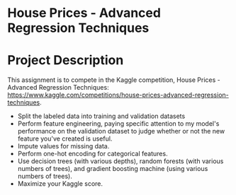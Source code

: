 # House Prices - Advanced Regression Techniques

# Project Description
This assignment is to compete in the Kaggle competition, House Prices - Advanced Regression Techniques: https://www.kaggle.com/competitions/house-prices-advanced-regression-techniques. 

- Split the labeled data into training and validation datasets
- Perform feature engineering, paying specific attention to my model's performance on the validation dataset to judge whether or not the new feature you've created is useful.
- Impute values for missing data.
- Perform one-hot encoding for categorical features.
- Use decision trees (with various depths), random forests (with various numbers of trees), and gradient boosting machine (using various numbers of trees).
- Maximize your Kaggle score. 
